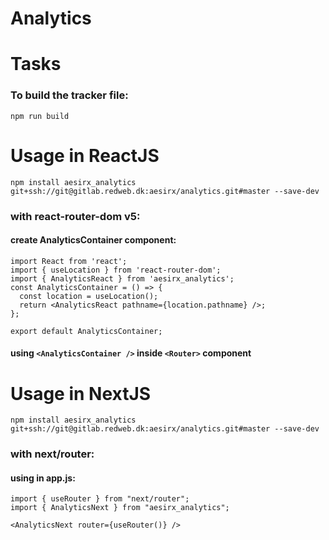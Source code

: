 # Analytics

# Tasks

### To build the tracker file:

`npm run build`

# Usage in ReactJS

`npm install aesirx_analytics git+ssh://git@gitlab.redweb.dk:aesirx/analytics.git#master --save-dev`

### with react-router-dom v5:
#### create AnalyticsContainer component:
```
import React from 'react';
import { useLocation } from 'react-router-dom';
import { AnalyticsReact } from 'aesirx_analytics';
const AnalyticsContainer = () => {
  const location = useLocation();
  return <AnalyticsReact pathname={location.pathname} />;
};

export default AnalyticsContainer;
```
#### using `<AnalyticsContainer />` inside `<Router>` component 

# Usage in NextJS

`npm install aesirx_analytics git+ssh://git@gitlab.redweb.dk:aesirx/analytics.git#master --save-dev`

### with next/router:
#### using in app.js:
```
import { useRouter } from "next/router";
import { AnalyticsNext } from "aesirx_analytics";

<AnalyticsNext router={useRouter()} />
```